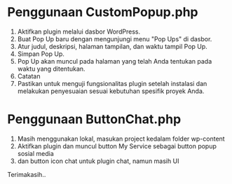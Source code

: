 # Penggunaan CustomPopup.php
1. Aktifkan plugin melalui dasbor WordPress.
2. Buat Pop Up baru dengan mengunjungi menu "Pop Ups" di dasbor.
3. Atur judul, deskripsi, halaman tampilan, dan waktu tampil Pop Up.
4. Simpan Pop Up.
5. Pop Up akan muncul pada halaman yang telah Anda tentukan pada waktu yang ditentukan.
6. Catatan
7. Pastikan untuk menguji fungsionalitas plugin setelah instalasi dan melakukan penyesuaian sesuai kebutuhan spesifik proyek Anda.

# Penggunaan ButtonChat.php
1. Masih menggunakan lokal, masukan project kedalam folder wp-content
2. Aktifkan plugin dan muncul button My Service sebagai button popup sosial media
2. dan button icon chat untuk plugin chat, namun masih UI

Terimakasih..
